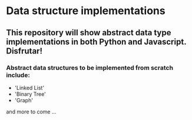 # Data structure implementations

## This repository will show abstract data type implementations in both Python and Javascript. Disfrutar!

### Abstract data structures to be implemented from scratch include:


- 'Linked List'
- 'Binary Tree'
- 'Graph'


and more to come ...
